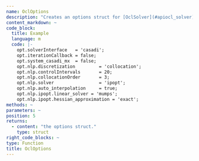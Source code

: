 ```yaml
--- 
name: OclOptions
description: "Creates an options struct for [OclSolver](#apiocl_solver). Check the casadi documentation and the ipopt documentation to see which options are available. These options can be set in 'opt.nlp.ipopt'. The default values are the following:"
content_markdown: ~
code_block:
  title: Example
  language: m
  code: |- 
    opt.solverInterface   = 'casadi';
    opt.iterationCallback = false;
    opt.system_casadi_mx  = false;
    opt.nlp.discretization         = 'collocation';
    opt.nlp.controlIntervals       = 20;
    opt.nlp.collocationOrder       = 3;
    opt.nlp.solver                 = 'ipopt';
    opt.nlp.auto_interpolation     = true;
    opt.nlp.ipopt.linear_solver = 'mumps';
    opt.nlp.ipopt.hessian_approximation = 'exact';
methods: ~
parameters: ~
position: 5
returns: 
  - content: "the options struct."
    type: struct
right_code_blocks: ~
type: Function
title: OclOptions
---
```

